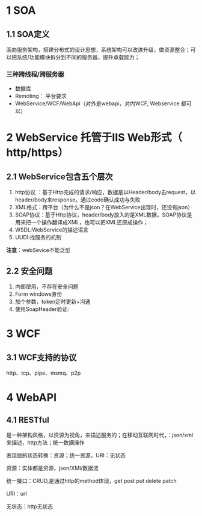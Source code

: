 # 1 SOA 

## 1.1 <a name="SOA定义">SOA定义</a>

面向服务架构，搭建分布式的设计思想，系统架构可以改进升级，做资源整合；可以把系统/功能模块拆分到不同的服务器，提升承载能力；

### 三种跨线程/跨服务器

- 数据库
- Remoting： 平台要求
- WebService/WCF/WebApi（对外是webapi，对内WCF, Webservice 都可以）

# 2 WebService 托管于IIS Web形式（ http/https）

## 2.1 WebService包含五个层次

1.  http协议 ：基于Http完成的请求/响应，数据是以Header/body去request，以header/body来response。通过code确认成功与失败
2. XML格式：跨平台（为什么不是json？在WebService出现时，还没有json）
3. SOAP协议：基于Http协议，header/body放入的是XML数据，SOAP协议是用来把一个操作翻译成XML，也可以把XML还原成操作；
4. WSDL:WebService的描述语言
5. UUDI:找服务的机制

**注意**：webSevice不能泛型

## 2.2 安全问题

1. 内部使用，不存在安全问题
2. Form  windows身份
3. 加个参数，token定时更新+沟通
4. 使用SoapHeader验证:



# 3 WCF

## 3.1 WCF支持的协议

http、tcp、pipe、msmq、p2p 



# 4 WebAPI

## 4.1 RESTful

是一种架构风格，以资源为视角，来描述服务的；在移动互联网时代，：json/xml来描述，http方法；统一数据操作

表现层的状态转换：资源；统一资源，URI：无状态

资源：实体都是资源，json/XMl/数据流

统一接口：CRUD,是通过http的method体现，get post put delete patch

URI：url

无状态：http无状态